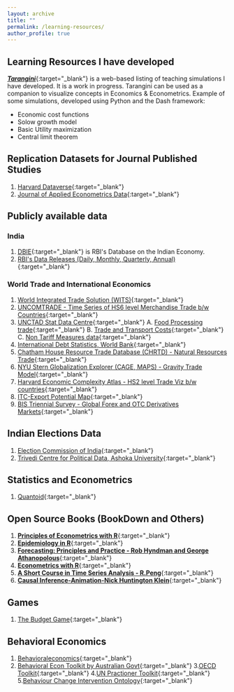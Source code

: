 ```yaml
---
layout: archive
title: ""
permalink: /learning-resources/
author_profile: true
---
```

## Learning Resources I have developed
[_**Tarangini**_](https://tarangini.onrender.com/home){:target="_blank"} is a web-based listing of teaching simulations I have developed. It is a work in progress. Tarangini can be used as a companion to visualize concepts in Economics & Econometrics. Example of some simulations, developed using Python and the Dash framework:
* Economic cost functions
* Solow growth model
* Basic Utility maximization
* Central limit theorem

## Replication Datasets for Journal Published Studies
1. [Harvard Dataverse](https://dataverse.harvard.edu/){:target="_blank"}
2. [Journal of Applied Econometrics Data](https://journaldata.zbw.eu/journals/jae){:target="_blank"}
   
## Publicly available data
### India
1. [DBIE](https://cimsdbie.rbi.org.in/#/dbie/home){:target="_blank"} is RBI's Database on the Indian Economy.
2. [RBI's Data Releases (Daily, Monthly, Quarterly, Annual)](https://www.rbi.org.in/Scripts/Statistics.aspx){:target="_blank"}

### World Trade and International Economics
1. [World Integrated Trade Solution (WITS)](https://wits.worldbank.org/){:target="_blank"}
2. [UNCOMTRADE - Time Series of HS6 level Merchandise Trade b/w Countries](https://comtradeplus.un.org/){:target="_blank"}
3. [UNCTAD Stat Data Centre](https://unctadstat.unctad.org/datacentre/){:target="_blank"}
   A. [Food Processing trade](https://unctadstat.unctad.org/EN/ProcessedFood.html){:target="_blank"}
   B. [Trade and Transport Costs](https://unctadstat.unctad.org/EN/TransportCost.html){:target="_blank"}
   C. [Non Tariff Measures data](https://trainsonline.unctad.org/detailedSearch){:target="_blank"}
4. [International Debt Statistics, World Bank](https://www.worldbank.org/en/programs/debt-statistics/ids){:target="_blank"}
5. [Chatham House Resource Trade Database (CHRTD) - Natural Resources Trade](https://resourcetrade.earth/){:target="_blank"}
6. [NYU Stern Globalization Explorer (CAGE, MAPS) - Gravity Trade Model](https://globalization.stern.nyu.edu/maps){:target="_blank"}
7. [Harvard Economic Complexity Atlas - HS2 level Trade Viz b/w countries](https://atlas.hks.harvard.edu/explore/treemap?exporter=country-356){:target="_blank"}
8. [ITC-Export Potential Map](https://exportpotential.intracen.org/en/){:target="_blank"}
9. [BIS Triennial Survey - Global Forex and OTC Derivatives Markets](https://www.bis.org/stats_triennial_surveys/index.htm){:target="_blank"}
   
## Indian Elections Data
1. [Election Commission of India](https://www.eci.gov.in/statistical-reports){:target="_blank"}
2. [Trivedi Centre for Political Data, Ashoka University](https://tcpd.ashoka.edu.in/data/){:target="_blank"}

## Statistics and Econometrics
1. [Quantoid](https://quantoid.net/){:target="_blank"}

## Open Source Books (BookDown and Others)
1. [**Principles of Econometrics with R**](https://bookdown.org/ccolonescu/RPoE4/){:target="_blank"}
2. [**Epidemiology in R**](https://bookdown.org/jbrophy115/bookdown-clinepi/){:target="_blank"}
3. [**Forecasting: Principles and Practice - Rob Hyndman and George Athanopolous**](https://otexts.com/fpp3/){:target="_blank"}
4. [**Econometrics with R**](https://www.econometrics-with-r.org){:target="_blank"}
5. [**A Short Course in Time Series Analysis - R.Peng**](https://bookdown.org/rdpeng/timeseriesbook/){:target="_blank"}
6. [**Causal Inference-Animation-Nick Huntington Klein**](https://nickchk.com/causalgraphs.html){:target="_blank"}

## Games
1. [The Budget Game](https://budgetgame.accountabilityindia.in/accountability-initiative-budget-game){:target="_blank"}

## Behavioral Economics
1. [Behavioraleconomics](https://behavioraleconomics.com){:target="_blank"}
2. [Behavioral Econ Toolkit by Australian Govt](https://behaviouraleconomics.pmc.gov.au/learn-hub/be-guided){:target="_blank"}
3.[OECD Toolkit](https://oecd-opsi.org/toolkits/){:target="_blank"}
4.[UN Practioner Toolkit](https://migrantprotection.iom.int/en/resources/guideline/un-practitioners-guide-getting-started-behavioural-science){:target="_blank"}
5.[Behaviour Change Intervention Ontology](https://www.bciontology.org/){:target="_blank"}

<!-- 
{% if author.googlescholar %}
  You can also find my articles on <u><a href="{{author.googlescholar}}">my Google Scholar profile</a>.</u>
{% endif %}

{% include base_path %}

{% for post in site.publications reversed %}
  {% include archive-single.html %}
{% endfor %} 
-->
